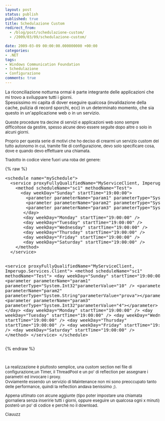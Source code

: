```yaml
---
layout: post
status: publish
published: true
title: Schedulazione Custom
redirect_from: 
  - /blog/post/schedulazione-custom/
  - /2009/03/09/schedulazione-custom/

date: 2009-03-09 00:00:00.000000000 +00:00
categories:
- .NET
tags:
- Windows Communication Foundation
- Schedulazione
- Configurazione
comments: true
---
```

<p>La riconciliazione notturna ormai &egrave; parte integrante delle applicazioni che mi trovo a sviluppare tutti i giorni.&nbsp;<br />
Spessissimo mi capita di dover eseguire qualcosa (invalidazione della cache, pulizia di record sporchi, ecc) in un determinato momento, che sia questo in un'applicazione web o in un servizio.</p>
<p style="font-size: small; ">Queste procedure tra decine di servizi e applicazioni web sono sempre difficoltose da gestire, spesso alcune devo essere seguite dopo altre o solo in alcuni giorni.</p>
<p style="font-size: small; ">Proprio per questa serie di motivi che ho deciso di crearmi un servizio custom del tutto autonomo in cui, tramite file di configurazione, devo solo specificare cosa, dove e quando devo effettuare una chiamata.</p>
<p style="font-size: small; ">Tradotto in codice viene fuori una roba del genere:</p>
{% raw %}<pre title="code" class="brush: csharp">
&lt;schedule name=&quot;mySchedule&quot;&gt; 
  &lt;service proxyFullyQualifiedName=&quot;MyServiceClient, Imperugo.Services.Client&quot;&gt; 
    &lt;method scheduleName=&quot;sc1&quot; methodName=&quot;Test&quot;&gt; 
      &lt;day weekDay=&quot;Sunday&quot; startTime=&quot;19:00:00&quot;&gt; 
        &lt;parameter parameterName=&quot;param1&quot; parameterType=&quot;System.Int32&quot;parameterValue=&quot;10&quot; /&gt; 
        &lt;parameter parameterName=&quot;param2&quot; parameterType=&quot;System.String&quot;parameterValue=&quot;prova&quot;&gt;&lt;/parameter&gt; 
        &lt;parameter parameterName=&quot;param3&quot; parameterType=&quot;System.Int32&quot;parameterValue=&quot;4&quot;&gt;&lt;/parameter&gt; 
       &lt;/day&gt; 
       &lt;day weekDay=&quot;Monday&quot; startTime=&quot;19:00:00&quot; /&gt; 
       &lt;day weekDay=&quot;Tuesday&quot; startTime=&quot;19:00:00&quot; /&gt; 
       &lt;day weekDay=&quot;Wednesday&quot; startTime=&quot;19:00:00&quot; /&gt; 
       &lt;day weekDay=&quot;Thursday&quot; startTime=&quot;19:00:00&quot; /&gt; 
       &lt;day weekDay=&quot;Friday&quot; startTime=&quot;19:00:00&quot; /&gt; 
       &lt;day weekDay=&quot;Saturday&quot; startTime=&quot;19:00:00&quot; /&gt; 
    &lt;/method&gt; 
  &lt;/service&gt;

   &lt;service proxyFullyQualifiedName=&quot;MyServiceClient, Imperugo.Services.Client&quot;&gt; 
    &lt;method scheduleName=&quot;sc1&quot; methodName=&quot;Test&quot;&gt; 
      &lt;day weekDay=&quot;Sunday&quot; startTime=&quot;19:00:00&quot;&gt; 
        &lt;parameter parameterName=&quot;param1&quot; parameterType=&quot;System.Int32&quot;parameterValue=&quot;10&quot; /&gt; 
        &lt;parameter parameterName=&quot;param2&quot; parameterType=&quot;System.String&quot;parameterValue=&quot;prova&quot;&gt;&lt;/parameter&gt; 
        &lt;parameter parameterName=&quot;param3&quot; parameterType=&quot;System.Int32&quot;parameterValue=&quot;4&quot;&gt;&lt;/parameter&gt; 
       &lt;/day&gt; 
       &lt;day weekDay=&quot;Monday&quot; startTime=&quot;19:00:00&quot; /&gt; 
       &lt;day weekDay=&quot;Tuesday&quot; startTime=&quot;19:00:00&quot; /&gt; 
       &lt;day weekDay=&quot;Wednesday&quot; startTime=&quot;19:00:00&quot; /&gt; 
       &lt;day weekDay=&quot;Thursday&quot; startTime=&quot;19:00:00&quot; /&gt; 
       &lt;day weekDay=&quot;Friday&quot; startTime=&quot;19:00:00&quot; /&gt; 
       &lt;day weekDay=&quot;Saturday&quot; startTime=&quot;19:00:00&quot; /&gt; 
    &lt;/method&gt; 
  &lt;/service&gt; 
&lt;/schedule&gt; </pre>{% endraw %}
<p style="font-size: small; ">&nbsp;</p>
<p style="font-size: small; ">La realizzazione &egrave; piuttosto semplice, una custom section nel file di configurazione,un Timer, il ThreadPool e un po' di reflection per assegnare i parametri ed invocare i proxy.&nbsp;<br />
Ovviamente essendo un servizio di Maintenance non mi sono preoccupato tanto delle performance, quindi la reflection andava benissimo ;).</p>
<p style="font-size: small; ">Appena ultimato con alcune aggiunte (tipo poter impostare una chiamata giornaliera senza inseririe tutti i giorni, oppure eseguire un qualcosa ogni x minuti) poster&ograve; un po' di codice e perch&egrave; no il download.</p>
<p style="font-size: small; ">Ciauuzz</p>
